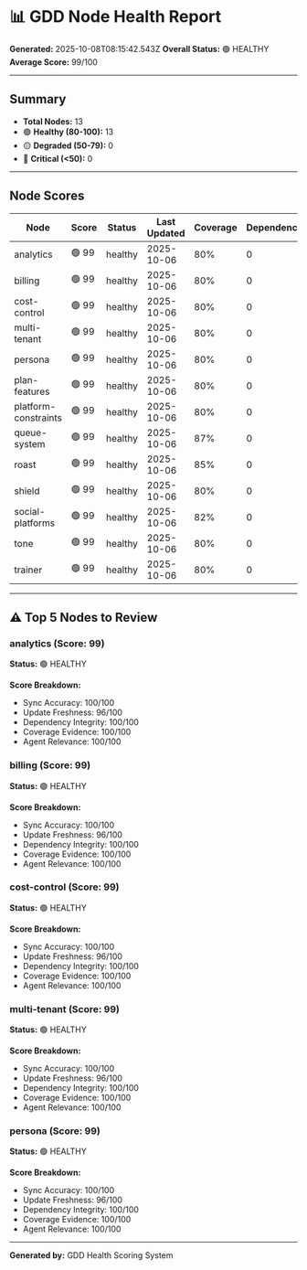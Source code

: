 # 📊 GDD Node Health Report

**Generated:** 2025-10-08T08:15:42.543Z
**Overall Status:** 🟢 HEALTHY
**Average Score:** 99/100

---

## Summary

- **Total Nodes:** 13
- 🟢 **Healthy (80-100):** 13
- 🟡 **Degraded (50-79):** 0
- 🔴 **Critical (<50):** 0

---

## Node Scores

| Node | Score | Status | Last Updated | Coverage | Dependencies | Issues |
|------|-------|--------|--------------|----------|--------------|--------|
| analytics | 🟢 99 | healthy | 2025-10-06 | 80% | 0 | 0 |
| billing | 🟢 99 | healthy | 2025-10-06 | 80% | 0 | 0 |
| cost-control | 🟢 99 | healthy | 2025-10-06 | 80% | 0 | 0 |
| multi-tenant | 🟢 99 | healthy | 2025-10-06 | 80% | 0 | 0 |
| persona | 🟢 99 | healthy | 2025-10-06 | 80% | 0 | 0 |
| plan-features | 🟢 99 | healthy | 2025-10-06 | 80% | 0 | 0 |
| platform-constraints | 🟢 99 | healthy | 2025-10-06 | 80% | 0 | 0 |
| queue-system | 🟢 99 | healthy | 2025-10-06 | 87% | 0 | 0 |
| roast | 🟢 99 | healthy | 2025-10-06 | 85% | 0 | 0 |
| shield | 🟢 99 | healthy | 2025-10-06 | 80% | 0 | 0 |
| social-platforms | 🟢 99 | healthy | 2025-10-06 | 82% | 0 | 0 |
| tone | 🟢 99 | healthy | 2025-10-06 | 80% | 0 | 0 |
| trainer | 🟢 99 | healthy | 2025-10-06 | 80% | 0 | 0 |

---

## ⚠️ Top 5 Nodes to Review

### analytics (Score: 99)

**Status:** 🟢 HEALTHY

**Score Breakdown:**
- Sync Accuracy: 100/100
- Update Freshness: 96/100
- Dependency Integrity: 100/100
- Coverage Evidence: 100/100
- Agent Relevance: 100/100


### billing (Score: 99)

**Status:** 🟢 HEALTHY

**Score Breakdown:**
- Sync Accuracy: 100/100
- Update Freshness: 96/100
- Dependency Integrity: 100/100
- Coverage Evidence: 100/100
- Agent Relevance: 100/100


### cost-control (Score: 99)

**Status:** 🟢 HEALTHY

**Score Breakdown:**
- Sync Accuracy: 100/100
- Update Freshness: 96/100
- Dependency Integrity: 100/100
- Coverage Evidence: 100/100
- Agent Relevance: 100/100


### multi-tenant (Score: 99)

**Status:** 🟢 HEALTHY

**Score Breakdown:**
- Sync Accuracy: 100/100
- Update Freshness: 96/100
- Dependency Integrity: 100/100
- Coverage Evidence: 100/100
- Agent Relevance: 100/100


### persona (Score: 99)

**Status:** 🟢 HEALTHY

**Score Breakdown:**
- Sync Accuracy: 100/100
- Update Freshness: 96/100
- Dependency Integrity: 100/100
- Coverage Evidence: 100/100
- Agent Relevance: 100/100


---

**Generated by:** GDD Health Scoring System
